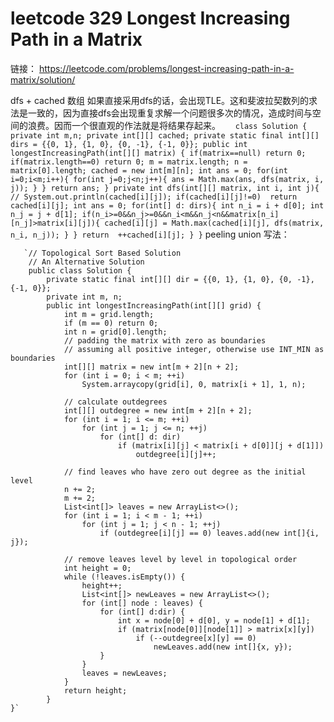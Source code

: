 # leetcode 329 Longest Increasing Path in a Matrix
链接： https://leetcode.com/problems/longest-increasing-path-in-a-matrix/solution/

dfs + cached 数组
如果直接采用dfs的话，会出现TLE。这和斐波拉契数列的求法是一致的，因为直接dfs会出现重复求解一个问题很多次的情况，造成时间与空间的浪费。因而一个很直观的作法就是将结果存起来。
   
      `class Solution {
           private int m,n;
           private int[][] cached;
           private static final int[][] dirs = {{0, 1}, {1, 0}, {0, -1}, {-1, 0}};
           public int longestIncreasingPath(int[][] matrix) {
               if(matrix==null) return 0;
               if(matrix.length==0) return 0;
               m = matrix.length;
               n = matrix[0].length;
               cached = new int[m][n];
               int ans = 0;
               for(int i=0;i<m;i++){
                   for(int j=0;j<n;j++){
                       ans = Math.max(ans, dfs(matrix, i, j));
                   }
               }
               return ans;
           }
             private int dfs(int[][] matrix, int i, int j){
                 // System.out.println(cached[i][j]);
                 if(cached[i][j]!=0)  return cached[i][j];
                 int ans = 0;
                 for(int[] d: dirs){
                     int n_i = i + d[0];
                     int n_j = j + d[1];
                     if(n_i>=0&&n_j>=0&&n_i<m&&n_j<n&&matrix[n_i][n_j]>matrix[i][j]){
                         cached[i][j] = Math.max(cached[i][j], dfs(matrix, n_i, n_j));
                     }
                 }
                 return  ++cached[i][j];
             }
        }`
peeling union 写法：
      
       `// Topological Sort Based Solution
        // An Alternative Solution
        public class Solution {
            private static final int[][] dir = {{0, 1}, {1, 0}, {0, -1}, {-1, 0}};
            private int m, n;
            public int longestIncreasingPath(int[][] grid) {
                int m = grid.length;
                if (m == 0) return 0;
                int n = grid[0].length;
                // padding the matrix with zero as boundaries
                // assuming all positive integer, otherwise use INT_MIN as boundaries
                int[][] matrix = new int[m + 2][n + 2];
                for (int i = 0; i < m; ++i)
                    System.arraycopy(grid[i], 0, matrix[i + 1], 1, n);

                // calculate outdegrees
                int[][] outdegree = new int[m + 2][n + 2];
                for (int i = 1; i <= m; ++i)
                    for (int j = 1; j <= n; ++j)
                        for (int[] d: dir)
                            if (matrix[i][j] < matrix[i + d[0]][j + d[1]])
                                outdegree[i][j]++;

                // find leaves who have zero out degree as the initial level
                n += 2;
                m += 2;
                List<int[]> leaves = new ArrayList<>();
                for (int i = 1; i < m - 1; ++i)
                    for (int j = 1; j < n - 1; ++j)
                        if (outdegree[i][j] == 0) leaves.add(new int[]{i, j});

                // remove leaves level by level in topological order
                int height = 0;
                while (!leaves.isEmpty()) {
                    height++;
                    List<int[]> newLeaves = new ArrayList<>();
                    for (int[] node : leaves) {
                        for (int[] d:dir) {
                            int x = node[0] + d[0], y = node[1] + d[1];
                            if (matrix[node[0]][node[1]] > matrix[x][y])
                                if (--outdegree[x][y] == 0)
                                    newLeaves.add(new int[]{x, y});
                        }
                    }
                    leaves = newLeaves;
                }
                return height;
            }
    }`
